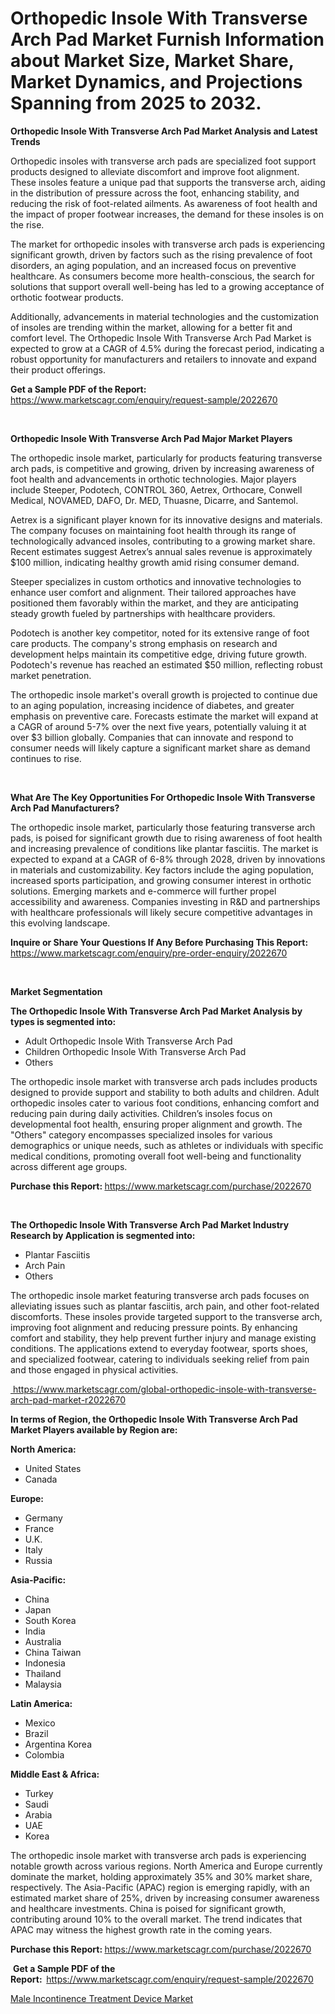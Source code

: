 <p><h1>Orthopedic Insole With Transverse Arch Pad Market Furnish Information about Market Size, Market Share, Market Dynamics, and Projections Spanning from 2025 to 2032.</h1></p><p><strong>Orthopedic Insole With Transverse Arch Pad Market Analysis and Latest Trends</strong></p>
<p><p>Orthopedic insoles with transverse arch pads are specialized foot support products designed to alleviate discomfort and improve foot alignment. These insoles feature a unique pad that supports the transverse arch, aiding in the distribution of pressure across the foot, enhancing stability, and reducing the risk of foot-related ailments. As awareness of foot health and the impact of proper footwear increases, the demand for these insoles is on the rise.</p><p>The market for orthopedic insoles with transverse arch pads is experiencing significant growth, driven by factors such as the rising prevalence of foot disorders, an aging population, and an increased focus on preventive healthcare. As consumers become more health-conscious, the search for solutions that support overall well-being has led to a growing acceptance of orthotic footwear products.</p><p>Additionally, advancements in material technologies and the customization of insoles are trending within the market, allowing for a better fit and comfort level. The Orthopedic Insole With Transverse Arch Pad Market is expected to grow at a CAGR of 4.5% during the forecast period, indicating a robust opportunity for manufacturers and retailers to innovate and expand their product offerings.</p></p>
<p><strong>Get a Sample PDF of the Report:&nbsp;</strong> <a href="https://www.marketscagr.com/enquiry/request-sample/2022670?utm_campaign=2454&utm_medium=2&utm_source=Github&utm_content=ia&utm_term=29032025&utm_id=orthopedic-insole-with-transverse-arch-pad">https://www.marketscagr.com/enquiry/request-sample/2022670</a></p>
<p>&nbsp;</p>
<p><strong>Orthopedic Insole With Transverse Arch Pad Major Market Players</strong></p>
<p><p>The orthopedic insole market, particularly for products featuring transverse arch pads, is competitive and growing, driven by increasing awareness of foot health and advancements in orthotic technologies. Major players include Steeper, Podotech, CONTROL 360, Aetrex, Orthocare, Conwell Medical, NOVAMED, DAFO, Dr. MED, Thuasne, Dicarre, and Santemol.</p><p>Aetrex is a significant player known for its innovative designs and materials. The company focuses on maintaining foot health through its range of technologically advanced insoles, contributing to a growing market share. Recent estimates suggest Aetrex’s annual sales revenue is approximately $100 million, indicating healthy growth amid rising consumer demand.</p><p>Steeper specializes in custom orthotics and innovative technologies to enhance user comfort and alignment. Their tailored approaches have positioned them favorably within the market, and they are anticipating steady growth fueled by partnerships with healthcare providers.</p><p>Podotech is another key competitor, noted for its extensive range of foot care products. The company's strong emphasis on research and development helps maintain its competitive edge, driving future growth. Podotech's revenue has reached an estimated $50 million, reflecting robust market penetration.</p><p>The orthopedic insole market's overall growth is projected to continue due to an aging population, increasing incidence of diabetes, and greater emphasis on preventive care. Forecasts estimate the market will expand at a CAGR of around 5-7% over the next five years, potentially valuing it at over $3 billion globally. Companies that can innovate and respond to consumer needs will likely capture a significant market share as demand continues to rise.</p></p>
<p>&nbsp;</p>
<p><strong>What Are The Key Opportunities For Orthopedic Insole With Transverse Arch Pad Manufacturers?</strong></p>
<p><p>The orthopedic insole market, particularly those featuring transverse arch pads, is poised for significant growth due to rising awareness of foot health and increasing prevalence of conditions like plantar fasciitis. The market is expected to expand at a CAGR of 6-8% through 2028, driven by innovations in materials and customizability. Key factors include the aging population, increased sports participation, and growing consumer interest in orthotic solutions. Emerging markets and e-commerce will further propel accessibility and awareness. Companies investing in R&D and partnerships with healthcare professionals will likely secure competitive advantages in this evolving landscape.</p></p>
<p><strong>Inquire or Share Your Questions If Any Before Purchasing This Report:</strong> <a href="https://www.marketscagr.com/enquiry/pre-order-enquiry/2022670?utm_campaign=2454&utm_medium=2&utm_source=Github&utm_content=ia&utm_term=29032025&utm_id=orthopedic-insole-with-transverse-arch-pad">https://www.marketscagr.com/enquiry/pre-order-enquiry/2022670</a></p>
<p>&nbsp;</p>
<p><strong>Market Segmentation</strong></p>
<p><strong>The Orthopedic Insole With Transverse Arch Pad Market Analysis by types is segmented into:</strong></p>
<p><ul><li>Adult Orthopedic Insole With Transverse Arch Pad</li><li>Children Orthopedic Insole With Transverse Arch Pad</li><li>Others</li></ul></p>
<p><p>The orthopedic insole market with transverse arch pads includes products designed to provide support and stability to both adults and children. Adult orthopedic insoles cater to various foot conditions, enhancing comfort and reducing pain during daily activities. Children’s insoles focus on developmental foot health, ensuring proper alignment and growth. The "Others" category encompasses specialized insoles for various demographics or unique needs, such as athletes or individuals with specific medical conditions, promoting overall foot well-being and functionality across different age groups.</p></p>
<p><strong>Purchase this Report:&nbsp;</strong><a href="https://www.marketscagr.com/purchase/2022670?utm_campaign=2454&utm_medium=2&utm_source=Github&utm_content=ia&utm_term=29032025&utm_id=orthopedic-insole-with-transverse-arch-pad">https://www.marketscagr.com/purchase/2022670</a></p>
<p>&nbsp;</p>
<p><strong>The Orthopedic Insole With Transverse Arch Pad Market Industry Research by Application is segmented into:</strong></p>
<p><ul><li>Plantar Fasciitis</li><li>Arch Pain</li><li>Others</li></ul></p>
<p><p>The orthopedic insole market featuring transverse arch pads focuses on alleviating issues such as plantar fasciitis, arch pain, and other foot-related discomforts. These insoles provide targeted support to the transverse arch, improving foot alignment and reducing pressure points. By enhancing comfort and stability, they help prevent further injury and manage existing conditions. The applications extend to everyday footwear, sports shoes, and specialized footwear, catering to individuals seeking relief from pain and those engaged in physical activities.</p></p>
<p><a href="https://www.marketscagr.com/global-orthopedic-insole-with-transverse-arch-pad-market-r2022670?utm_campaign=2454&utm_medium=2&utm_source=Github&utm_content=ia&utm_term=29032025&utm_id=orthopedic-insole-with-transverse-arch-pad">&nbsp;https://www.marketscagr.com/global-orthopedic-insole-with-transverse-arch-pad-market-r2022670</a></p>
<p><strong>In terms of Region, the Orthopedic Insole With Transverse Arch Pad Market Players available by Region are:</strong></p>
<p>
    <p> <strong> North America: </strong>
        <ul>
            <li>United States</li>
            <li>Canada</li>
        </ul>
        </p> 
    <p> <strong> Europe: </strong>
        <ul>
            <li>Germany</li>
            <li>France</li>
            <li>U.K.</li>
            <li>Italy</li>
            <li>Russia</li>
        </ul>
        </p> 
    <p> <strong> Asia-Pacific: </strong>
        <ul>
            <li>China</li>
            <li>Japan</li>
            <li>South Korea</li>
            <li>India</li>
            <li>Australia</li>
            <li>China Taiwan</li>
            <li>Indonesia</li>
            <li>Thailand</li>
            <li>Malaysia</li>
        </ul>
        </p> 
    <p> <strong> Latin America: </strong>
        <ul>
            <li>Mexico</li>
            <li>Brazil</li>
            <li>Argentina Korea</li>
            <li>Colombia</li>
        </ul>
        </p> 
    <p> <strong> Middle East & Africa: </strong>
        <ul>
            <li>Turkey</li>
            <li>Saudi</li>
            <li>Arabia</li>
            <li>UAE</li>
            <li>Korea</li>
        </ul>
    </p>
    </p>
<p><p>The orthopedic insole market with transverse arch pads is experiencing notable growth across various regions. North America and Europe currently dominate the market, holding approximately 35% and 30% market share, respectively. The Asia-Pacific (APAC) region is emerging rapidly, with an estimated market share of 25%, driven by increasing consumer awareness and healthcare investments. China is poised for significant growth, contributing around 10% to the overall market. The trend indicates that APAC may witness the highest growth rate in the coming years.</p></p>
<p><strong>Purchase this Report: </strong><a href="https://www.marketscagr.com/purchase/2022670?utm_campaign=2454&utm_medium=2&utm_source=Github&utm_content=ia&utm_term=29032025&utm_id=orthopedic-insole-with-transverse-arch-pad">https://www.marketscagr.com/purchase/2022670</a></p>
<p>&nbsp;<strong>Get a Sample PDF of the Report:&nbsp;&nbsp;</strong><a href="https://www.marketscagr.com/enquiry/request-sample/2022670?utm_campaign=2454&utm_medium=2&utm_source=Github&utm_content=ia&utm_term=29032025&utm_id=orthopedic-insole-with-transverse-arch-pad">https://www.marketscagr.com/enquiry/request-sample/2022670</a></p>
<p><strong></strong></p>
<p><p><a href="https://github.com/OlenFleming68/Market-Research-Report-List-1/blob/main/male-incontinence-treatment-device-market.md?utm_campaign=2454&utm_medium=2&utm_source=Github&utm_content=ia&utm_term=29032025&utm_id=orthopedic-insole-with-transverse-arch-pad">Male Incontinence Treatment Device Market</a></p></p>